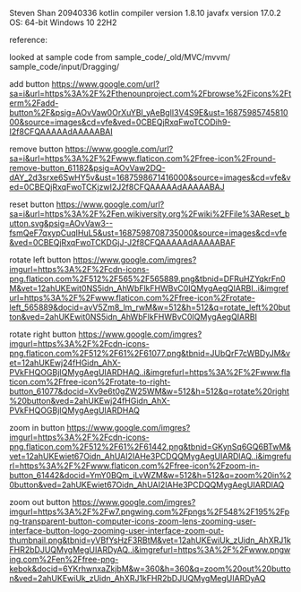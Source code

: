 Steven Shan
20940336 
kotlin compiler version 1.8.10
javafx version 17.0.2
OS: 64-bit Windows 10 22H2

reference:

looked at sample code from 
sample_code/_old/MVC/mvvm/
sample_code/input/Dragging/

add button
https://www.google.com/url?sa=i&url=https%3A%2F%2Fthenounproject.com%2Fbrowse%2Ficons%2Fterm%2Fadd-button%2F&psig=AOvVaw0OrXuYBI_yAeBglI3V4S9E&ust=1687598574581000&source=images&cd=vfe&ved=0CBEQjRxqFwoTCODih9-I2f8CFQAAAAAdAAAAABAI

remove button
https://www.google.com/url?sa=i&url=https%3A%2F%2Fwww.flaticon.com%2Ffree-icon%2Fround-remove-button_61182&psig=AOvVaw2DQ-dAY_2d3srxe6SwHY5v&ust=1687598671416000&source=images&cd=vfe&ved=0CBEQjRxqFwoTCKjzwI2J2f8CFQAAAAAdAAAAABAJ

reset button
https://www.google.com/url?sa=i&url=https%3A%2F%2Fen.wikiversity.org%2Fwiki%2FFile%3AReset_button.svg&psig=AOvVaw3--fsmQeF7qxypCuqIHuL5&ust=1687598708735000&source=images&cd=vfe&ved=0CBEQjRxqFwoTCKDGjJ-J2f8CFQAAAAAdAAAAABAF

rotate left button
https://www.google.com/imgres?imgurl=https%3A%2F%2Fcdn-icons-png.flaticon.com%2F512%2F565%2F565889.png&tbnid=DFRuHZYqkrFn0M&vet=12ahUKEwit0NS5idn_AhWbFlkFHWBvC0IQMygAegQIARBI..i&imgrefurl=https%3A%2F%2Fwww.flaticon.com%2Ffree-icon%2Frotate-left_565889&docid=avV5Zm8_lm_rwM&w=512&h=512&q=rotate_left%20button&ved=2ahUKEwit0NS5idn_AhWbFlkFHWBvC0IQMygAegQIARBI

rotate right button
https://www.google.com/imgres?imgurl=https%3A%2F%2Fcdn-icons-png.flaticon.com%2F512%2F61%2F61077.png&tbnid=JUbQrF7cWBDyJM&vet=12ahUKEwj24fHGidn_AhX-PVkFHQOGBjIQMygAegUIARDHAQ..i&imgrefurl=https%3A%2F%2Fwww.flaticon.com%2Ffree-icon%2Frotate-to-right-button_61077&docid=Xv9e6t0gZW25WM&w=512&h=512&q=rotate%20right%20button&ved=2ahUKEwj24fHGidn_AhX-PVkFHQOGBjIQMygAegUIARDHAQ

zoom in button 
https://www.google.com/imgres?imgurl=https%3A%2F%2Fcdn-icons-png.flaticon.com%2F512%2F61%2F61442.png&tbnid=GKynSq6GQ6BTwM&vet=12ahUKEwiet67Oidn_AhUAI2IAHe3PCDQQMygAegUIARDlAQ..i&imgrefurl=https%3A%2F%2Fwww.flaticon.com%2Ffree-icon%2Fzoom-in-button_61442&docid=YmY0BQm_iLvWZM&w=512&h=512&q=zoom%20in%20button&ved=2ahUKEwiet67Oidn_AhUAI2IAHe3PCDQQMygAegUIARDlAQ

zoom out button
https://www.google.com/imgres?imgurl=https%3A%2F%2Fw7.pngwing.com%2Fpngs%2F548%2F195%2Fpng-transparent-button-computer-icons-zoom-lens-zooming-user-interface-button-logo-zooming-user-interface-zoom-out-thumbnail.png&tbnid=yVBfYsHzF3RBtM&vet=12ahUKEwiUk_zUidn_AhXRJ1kFHR2bDJUQMygMegUIARDyAQ..i&imgrefurl=https%3A%2F%2Fwww.pngwing.com%2Fen%2Ffree-png-kebok&docid=6YKrhwnxaZkjbM&w=360&h=360&q=zoom%20out%20button&ved=2ahUKEwiUk_zUidn_AhXRJ1kFHR2bDJUQMygMegUIARDyAQ








